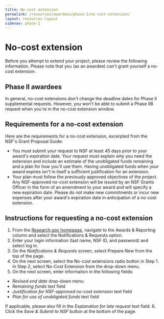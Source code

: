 ```yaml
---
title: No-cost extension
permalink: /resources/awardees/phase-2/no-cost-extension/
layout: resources-layout
sidenav: phase-2
---
```


# No-cost extension
Before you attempt to extend your project, please review the following information. Please note that you (as an awardee) can't grant yourself a no-cost extension.


## Phase II awardees
In general, no-cost extensions don't change the deadline dates for Phase II supplemental requests. However, you won't be able to submit a Phase IIB request when you're in the no-cost extension window.

## Requirements for a no-cost extension
Here are the requirements for a no-cost extension, excerpted from the NSF's Grant Proposal Guide:

- You must submit your request to NSF at least 45 days prior to your award's expiration date. Your request must explain why you need the extension and include an estimate of the unobligated funds remaining and a plan for how you'll use them. Having unobligated funds when your award expires isn't in itself a sufficient justification for an extension.
- Your plan must follow the previously approved objectives of the project. Any NSF-approved no-cost extension will be issued by an NSF Grants Officer in the form of an amendment to your award and will specify a new expiration date. Please do not make new commitments or incur new expenses after your award's expiration date in anticipation of a no-cost extension.

## Instructions for requesting a no-cost extension
1. From the [Research.gov homepage](http://www.research.gov), navigate to the Awards & Reporting column and select the Notifications & Requests option.
2. Enter your login information (last name, NSF ID, and password) and select log in.
3. On the *Notifications & Requests* screen, select Prepare New from the top of the page.
4. On the next screen, select the No-cost extensions radio button in Step 1. In Step 2, select No-Cost Extension from the drop-down menu.
5. On the next screen, enter information in the following fields:

- *Revised end date* drop-down menu
- *Remaining funds* text field
- *Justification for NSF-approved no-cost extension* text field
- *Plan for use of unobligated funds* text field

If applicable, please also fill in the *Explanation for late request* text field.
6. Click the *Save & Submit to NSF* button at the bottom of the page.
